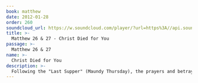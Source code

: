 ```yaml
---
book: matthew
date: 2012-01-28
order: 260
soundcloud_url: https://w.soundcloud.com/player/?url=https%3A//api.soundcloud.com/tracks/
title: >-
  Matthew 26 & 27 - Christ Died for You
passage: >-
  Matthew 26 & 27
name: >-
  Christ Died for You
description: >-
  Following the "Last Supper" (Maundy Thursday), the prayers and betrayal in the Garden of Gethsemane, the arrest and trials of Jesus, our Lord was crucified and buried (Good Friday). Christ died for our sins.
---
```


